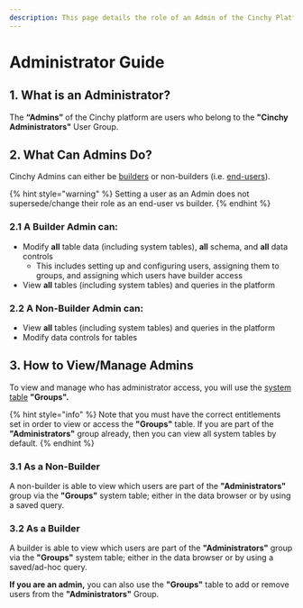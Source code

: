 ```yaml
---
description: This page details the role of an Admin of the Cinchy Platform
---
```


# Administrator Guide

## 1. What is an Administrator?

The **“Admins”** of the Cinchy platform are users who belong to the **"Cinchy Administrators"** User Group.

## 2. What Can Admins Do?

Cinchy Admins can either be [builders](builder-guides/) or non-builders (i.e. [end-users](user-guides/)).

{% hint style="warning" %}
Setting a user as an Admin does not supersede/change their role as an end-user vs builder.
{% endhint %}

### 2.1 A Builder Admin can:

* Modify **all** table data (including system tables), **all** schema, and **all** data controls
  * This includes setting up and configuring users, assigning them to groups, and assigning which users have builder access
* View **all** tables (including system tables) and queries in the platform

### 2.2 A Non-Builder Admin can:

* View **all** tables (including system tables) and queries in the platform
* Modify data controls for tables

## 3. How to View/Manage Admins

To view and manage who has administrator access, you will use the [system table](builder-guides/creating-tables/system-tables.md) **"Groups".**

{% hint style="info" %}
Note that you must have the correct entitlements set in order to view or access the **"Groups"** table. If you are part of the **"Administrators"** group already, then you can view all system tables by default.
{% endhint %}

### 3.1 As a Non-Builder

A non-builder is able to view which users are part of the **"Administrators"** group via the **"Groups"** system table; either in the data browser or by using a saved query.

### 3.2 As a Builder

A builder is able to view which users are part of the **"Administrators"** group via the **"Groups"** system table; either in the data browser or by using a saved/ad-hoc query.

**If you are an admin,** you can also use the **"Groups"** table to add or remove users from the **"Administrators"** Group.
